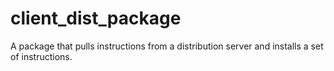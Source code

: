 # client_dist_package
A package that pulls instructions from a distribution server and installs a set of instructions.
